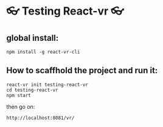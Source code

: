 :eyeglasses: Testing React-vr :eyeglasses:
===

global install:
----
```
npm install -g react-vr-cli
```

How to scaffhold the project and run it:
----
```
react-vr init testing-react-vr
cd testing-react-vr
npm start
```
then go on:
```
http://localhost:8081/vr/
```
